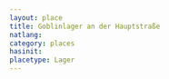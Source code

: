 ```yaml
---
layout: place
title: Goblinlager an der Hauptstraße
natlang:
category: places
hasinit:
placetype: Lager
---
```

